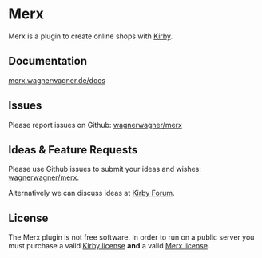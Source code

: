 # Merx

Merx is a plugin to create online shops with [Kirby](https://getkirby.com).

## Documentation

[merx.wagnerwagner.de/docs](https://merx.wagnerwagner.de/docs)

## Issues

Please report issues on Github: [wagnerwagner/merx](https://github.com/wagnerwagner/merx)

## Ideas & Feature Requests

Please use Github issues to submit your ideas and wishes: [wagnerwagner/merx](https://github.com/wagnerwagner/merx).

Alternatively we can discuss ideas at [Kirby Forum](https://forum.getkirby.com).

## License

The Merx plugin is not free software. In order to run on a public server you must purchase a valid [Kirby license](https://getkirby.com/buy) **and** a valid [Merx license](https://merx.wagnerwagner.de/buy).
